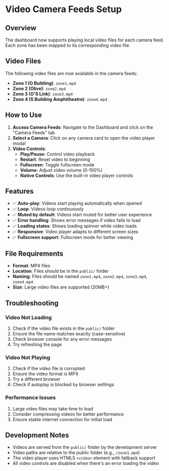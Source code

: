 # Video Camera Feeds Setup

## Overview
The dashboard now supports playing local video files for each camera feed. Each zone has been mapped to its corresponding video file.

## Video Files
The following video files are now available in the camera feeds:

- **Zone 1 (O Building)**: `zone1.mp4`
- **Zone 2 (Olive)**: `zone2.mp4` 
- **Zone 3 (O'S Link)**: `zone3.mp4`
- **Zone 4 (S Building Amphitheatre)**: `zone4.mp4`

## How to Use

1. **Access Camera Feeds**: Navigate to the Dashboard and click on the "Camera Feeds" tab
2. **Select a Camera**: Click on any camera card to open the video player modal
3. **Video Controls**: 
   - **Play/Pause**: Control video playback
   - **Restart**: Reset video to beginning
   - **Fullscreen**: Toggle fullscreen mode
   - **Volume**: Adjust video volume (0-100%)
   - **Native Controls**: Use the built-in video player controls

## Features

- ✅ **Auto-play**: Videos start playing automatically when opened
- ✅ **Loop**: Videos loop continuously
- ✅ **Muted by default**: Videos start muted for better user experience
- ✅ **Error handling**: Shows error messages if video fails to load
- ✅ **Loading states**: Shows loading spinner while video loads
- ✅ **Responsive**: Video player adapts to different screen sizes
- ✅ **Fullscreen support**: Fullscreen mode for better viewing

## File Requirements

- **Format**: MP4 files
- **Location**: Files should be in the `public/` folder
- **Naming**: Files should be named `zone1.mp4`, `zone2.mp4`, `zone3.mp4`, `zone4.mp4`
- **Size**: Large video files are supported (20MB+)

## Troubleshooting

### Video Not Loading
1. Check if the video file exists in the `public/` folder
2. Ensure the file name matches exactly (case-sensitive)
3. Check browser console for any error messages
4. Try refreshing the page

### Video Not Playing
1. Check if the video file is corrupted
2. Ensure the video format is MP4
3. Try a different browser
4. Check if autoplay is blocked by browser settings

### Performance Issues
1. Large video files may take time to load
2. Consider compressing videos for better performance
3. Ensure stable internet connection for initial load

## Development Notes

- Videos are served from the `public/` folder by the development server
- Video paths are relative to the public folder (e.g., `/zone1.mp4`)
- The video player uses HTML5 `<video>` element with fallback support
- All video controls are disabled when there's an error loading the video 